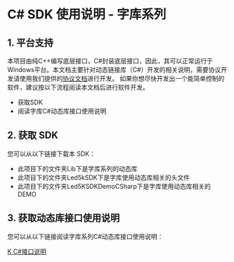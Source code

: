 # C# SDK 使用说明 - 字库系列

## 1. 平台支持

本项目由纯C++编写底层接口，C#封装底层接口，因此，其可以正常运行于Windows平台。本文档主要针对动态链接库（C#）开发的相关说明，需要协议开发请使用我们提供的[协议文档](http://judy2gong.gitee.io/docblog/zh/k/potocol/)进行开发。
如果你想尽快开发出一个能简单控制的软件，建议按以下流程阅读本文档后进行软件开发。



- 获取SDK
- 阅读字库C#动态库接口使用说明

## 2. 获取 SDK

您可以从以下链接下载本 SDK：

- 此项目下的文件夹Lib下是字库系列的动态库
- 此项目下的文件夹Led5kSDK下是字库使用动态库相关的头文件
- 此项目下的文件夹Led5KSDKDemoCSharp下是字库使用动态库相关的DEMO

## 3. 获取动态库接口使用说明

您可以从以下链接阅读字库系列C#动态库接口使用说明：

[K C#接口说明](http://onbondocs.gitee.io/k.cpp.docs)

